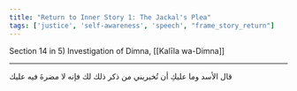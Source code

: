 ```yaml
---
title: "Return to Inner Story 1: The Jackal's Plea"
tags: ['justice', 'self-awareness', 'speech', "frame_story_return"]
---
```


 Section 14 in 5) Investigation of Dimna, [[Kalīla wa-Dimna]]

---
قال الأسد وما عليكِ أن تُخبريني من ذكر ذلك لك فإنه لا مضرةَ فيه عليك
